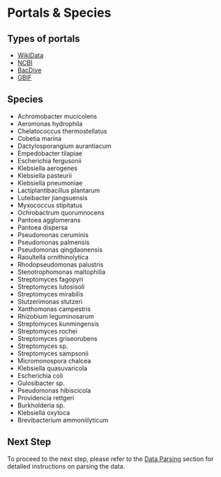 # Portals & Species

## Types of portals
- [WikiData](https://www.wikidata.org/)
- [NCBI](https://www.ncbi.nlm.nih.gov/)
- [BacDive](https://bacdive.dsmz.de/)
- [GBIF](https://www.gbif.org/)

## Species
- Achromobacter mucicolens
- Aeromonas hydrophila
- Chelatococcus thermostellatus
- Cobetia marina
- Dactylosporangium aurantiacum
- Empedobacter tilapiae
- Escherichia fergusonii
- Klebsiella aerogenes
- Klebsiella pasteurii
- Klebsiella pneumoniae
- Lactiplantibacillus plantarum
- Luteibacter jiangsuensis
- Myxococcus stipitatus
- Ochrobactrum quorumnocens
- Pantoea agglomerans
- Pantoea dispersa
- Pseudomonas ceruminis
- Pseudomonas palmensis
- Pseudomonas qingdaonensis
- Raoultella ornithinolytica
- Rhodopseudomonas palustris
- Stenotrophomonas maltophilia
- Streptomyces fagopyri
- Streptomyces lutosisoli
- Streptomyces mirabilis
- Stutzerimonas stutzeri
- Xanthomonas campestris
- Rhizobium leguminosarum
- Streptomyces kunmingensis
- Streptomyces rochei
- Streptomyces griseorubens
- Streptomyces sp.
- Streptomyces sampsonii
- Micromonospora chalcea
- Klebsiella quasuvaricola
- Escherichia coli
- Gulosibacter sp.
- Pseudomonas hibiscicola
- Providencia rettgeri
- Burkholderia sp.
- Klebsiella oxytoca
- Brevibacterium ammoniilyticum

## Next Step
To proceed to the next step, please refer to the [Data Parsing](./C.md) section for detailed instructions on parsing the data.
